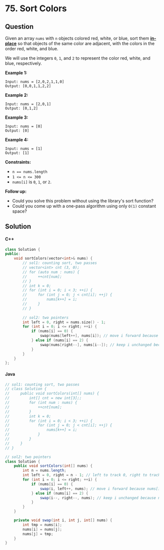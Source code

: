 # 75. Sort Colors

## Question

Given an array `nums` with `n` objects colored red, white, or blue, sort them [**in-place**](https://en.wikipedia.org/wiki/In-place\_algorithm) so that objects of the same color are adjacent, with the colors in the order red, white, and blue.

We will use the integers `0`, `1`, and `2` to represent the color red, white, and blue, respectively.

**Example 1:**

```
Input: nums = [2,0,2,1,1,0]
Output: [0,0,1,1,2,2]
```

**Example 2:**

```
Input: nums = [2,0,1]
Output: [0,1,2]
```

**Example 3:**

```
Input: nums = [0]
Output: [0]
```

**Example 4:**

```
Input: nums = [1]
Output: [1]
```

**Constraints:**

* `n == nums.length`
* `1 <= n <= 300`
* `nums[i]` is `0`, `1`, or `2`.

**Follow up:**

* Could you solve this problem without using the library's sort function?
* Could you come up with a one-pass algorithm using only `O(1)` constant space?

## Solution

#### C++

```cpp
class Solution {
public:
    void sortColors(vector<int>& nums) {
        // sol1: counting sort, two passes
        // vector<int> cnt (3, 0);
        // for (auto num : nums) {
        //     ++cnt[num];
        // }
        // int k = 0;
        // for (int i = 0; i < 3; ++i) {
        //     for (int j = 0; j < cnt[i]; ++j) {
        //         nums[k++] = i;
        //     }
        // }
        
        // sol2: two pointers
        int left = 0, right = nums.size() - 1;
        for (int i = 0; i <= right; ++i) {
            if (nums[i] == 0) {
                swap(nums[left++], nums[i]); // move i forward because nums[i] cannot be 2
            } else if (nums[i] == 2) {
                swap(nums[right--], nums[i--]); // keep i unchanged because nums[i] can be 0
            }
        }
    }
};
```

#### Java

```java
// sol1: counting sort, two passes
// class Solution {
//     public void sortColors(int[] nums) {
//         int[] cnt = new int[3];;
//         for (int num : nums) {
//             ++cnt[num];
//         }
//         int k = 0;
//         for (int i = 0; i < 3; ++i) {
//             for (int j = 0; j < cnt[i]; ++j) {
//                 nums[k++] = i;
//             }
//         }
//     }
// }

// sol2: two pointers
class Solution {
    public void sortColors(int[] nums) {
        int n = nums.length;
        int left = 0, right = n - 1; // left to track 0, right to track 2
        for (int i = 0; i <= right; ++i) {
            if (nums[i] == 0) {
                swap(i, left++, nums); // move i forward because nums[i] cannot be 2
            } else if (nums[i] == 2) {
                swap(i--, right--, nums); // keep i unchanged because nums[i] can be 0
            }
        }
    }

    private void swap(int i, int j, int[] nums) {
        int tmp = nums[i];
        nums[i] = nums[j];
        nums[j] = tmp;
    }
}
```
